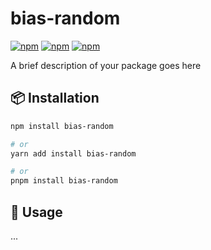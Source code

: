 # bias-random

[![npm](https://img.shields.io/npm/v/bias-random)](https://www.npmjs.com/package/bias-random)
[![npm](https://img.shields.io/npm/dt/bias-random)](https://www.npmjs.com/package/bias-random)
[![npm](https://img.shields.io/npm/l/bias-random)](https://www.npmjs.com/package/bias-random)

A brief description of your package goes here

## 📦 Installation

```bash
npm install bias-random

# or
yarn add install bias-random

# or
pnpm install bias-random
```

## 🚀 Usage

...

